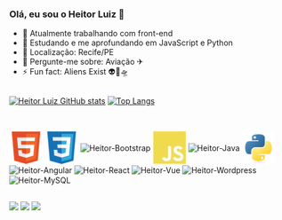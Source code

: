 ### Olá, eu sou o Heitor Luiz 👋

- 🔭 Atualmente trabalhando com front-end
- 🌱 Estudando e me aprofundando em JavaScript e Python
- 📍 Localização: Recife/PE
- 💬 Pergunte-me sobre: Aviação ✈
- ⚡ Fun fact: Aliens Exist 👽👾🛸

##

 [![Heitor Luiz GitHub stats](https://github-readme-stats.vercel.app/api?username=HeitorLuiz&show_icons=true&theme=synthwave)](https://github.com/HeitorLuiz/github-readme-stats)
 [![Top Langs](https://github-readme-stats.vercel.app/api/top-langs/?username=HeitorLuiz&layout=donut)](https://github.com/HeitorLuiz/github-readme-stats)

##

<div style="display: inline_block"><br>
  <img align="center" alt="Heitor-HTML" height="60" width="60" src="https://raw.githubusercontent.com/devicons/devicon/master/icons/html5/html5-original.svg">
  <img align="center" alt="Heitor-CSS" height="60" width="60" src="https://raw.githubusercontent.com/devicons/devicon/master/icons/css3/css3-original.svg">
  <img align="center" alt="Heitor-Bootstrap" height="60" width="60" src="https://cdn.jsdelivr.net/gh/devicons/devicon/icons/bootstrap/bootstrap-original-wordmark.svg" />
  <img align="center" alt="Heitor-Js" height="60" width="60" src="https://raw.githubusercontent.com/devicons/devicon/master/icons/javascript/javascript-plain.svg">
  <img align="center" alt="Heitor-Java" height="60" width="60" src="https://cdn.jsdelivr.net/gh/devicons/devicon/icons/java/java-original-wordmark.svg" />
  <img align="center" alt="Heitor-Python" height="60" width="60" src="https://raw.githubusercontent.com/devicons/devicon/master/icons/python/python-original.svg">
  <img align="center" alt="Heitor-Angular" height="60" width="60" src="https://cdn.jsdelivr.net/gh/devicons/devicon/icons/angularjs/angularjs-original.svg" />
  <img align="center" alt="Heitor-React" height="60" width="60" src="https://cdn.jsdelivr.net/gh/devicons/devicon/icons/react/react-original-wordmark.svg" />
  <img align="center" alt="Heitor-Vue" height="60" width="60" src="https://cdn.jsdelivr.net/gh/devicons/devicon/icons/vuejs/vuejs-original-wordmark.svg" />
  <img align="center" alt="Heitor-Wordpress" height="60" width="60" src="https://cdn.jsdelivr.net/gh/devicons/devicon/icons/wordpress/wordpress-original.svg" />
  <img align="center" alt="Heitor-MySQL" height="60" width="60" src="https://cdn.jsdelivr.net/gh/devicons/devicon/icons/mysql/mysql-original-wordmark.svg" />
</div>

##

<div>
  <a href="https://www.linkedin.com/in/heitor-luiz/" target="_blank"><img src="https://img.shields.io/badge/LinkedIn-0077B5?style=for-the-badge&logo=linkedin&logoColor=white" target="_blank"></a>
  <a href="https://github.com/HeitorLuiz" target="_blank"><img src="https://img.shields.io/badge/GitHub-100000?style=for-the-badge&logo=github&logoColor=white" target="_blank"></a>
  <a href="https://www.instagram.com/heitor_html/" target="_blank"><img src="https://img.shields.io/badge/Instagram-E4405F?style=for-the-badge&logo=instagram&logoColor=white" target="_blank"></a>
</div>
 
